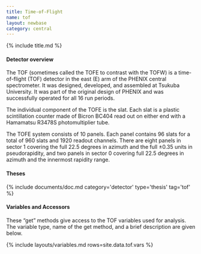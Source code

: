 ```yaml
---
title: Time-of-Flight
name: tof
layout: newbase
category: central
---
```

{% include title.md %}

#### Detector overview
The TOF
(sometimes called the TOFE to contrast with the TOFW)
is a time-of-flight (TOF) detector in the east (E) arm of the PHENIX central
spectrometer.  It was designed, developed, and assembled at Tsukuba University.  It was
part of the original design of PHENIX and was successfully operated for all 16 run
periods.

The individual component of the TOFE is the slat.  Each slat is a plastic scintillation
counter made of Bicron BC404 read out on either end with a Hamamatsu R3478S
photomultiplier tube.

The TOFE system consists of 10 panels.  Each panel contains 96 slats for a total of 960
slats and 1920 readout channels.  There are eight panels in sector 1 covering the full
22.5 degrees in azimuth and the full &#177;0.35 units in pseudorapidity, and two panels in
sector 0 covering full 22.5 degrees in azimuth and the innermost rapidity range.


#### Theses
{% include documents/doc.md category='detector' type='thesis' tag='tof' %}


#### Variables and Accessors
These “get” methods give access to the TOF variables used for analysis. The variable type, name of the get method, and a brief description are given below.

{% include layouts/variables.md rows=site.data.tof.vars %}



